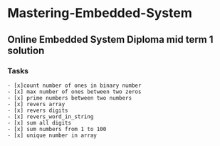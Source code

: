 # Mastering-Embedded-System

## Online Embedded System Diploma mid term 1 solution

### Tasks 
	- [x]count number of ones in binary number
	- [x] max number of ones between two zeros
	- [x] prime numbers between two numbers
	- [x] revers array
	- [x] revers digits
	- [x] revers_word_in_string
	- [x] sum all digits
	- [x] sum numbers from 1 to 100
	- [x] unique number in array
